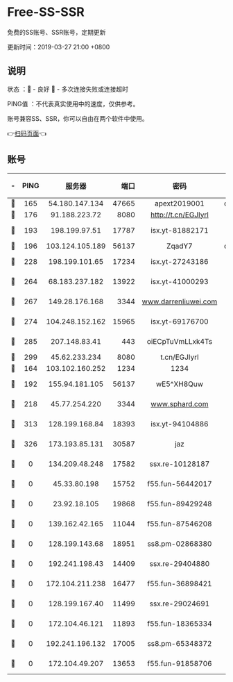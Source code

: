 # Free-SS-SSR

免费的SS账号、SSR账号，定期更新

更新时间：2019-03-27 21:00 +0800

## 说明

状态     ：🙂 - 良好 🙁 - 多次连接失败或连接超时

PING值   ：不代表真实使用中的速度，仅供参考。

账号兼容SS、SSR，你可以自由在两个软件中使用。

👉[扫码页面](https://liesauer.github.io/Free-SS-SSR/)👈

## 账号

|-|PING|服务器|端口|密码|加密方式|区域|
|:----:|:----:|:-----:|-----:|:----:|:----:|:----:|
|🙂|165|54.180.147.134|47665|apext2019001|chacha20|KR|
|🙂|176|91.188.223.72|8080|http://t.cn/EGJIyrl|rc4-md5|RU|
|🙂|193|198.199.97.51|17787|isx.yt-81882171|aes-256-cfb|US|
|🙂|196|103.124.105.189|56137|ZqadY7|chacha20|US|
|🙂|228|198.199.101.65|17234|isx.yt-27243186|aes-256-cfb|US|
|🙂|264|68.183.237.182|13922|isx.yt-41000293|aes-256-cfb|SG|
|🙂|267|149.28.176.168|3344|www.darrenliuwei.com|aes-256-cfb|AU|
|🙂|274|104.248.152.162|15965|isx.yt-69176700|aes-256-cfb|SG|
|🙂|285|207.148.83.41|443|oiECpTuVmLLxk4Ts|aes-256-cfb|AU|
|🙂|299|45.62.233.234|8080|t.cn/EGJIyrl|rc4-md5|CA|
|🙂|164|103.102.160.252|1234|1234|rc4-md5|JP|
|🙂|192|155.94.181.105|56137|wE5^XH8Quw|aes-256-cfb|US|
|🙂|218|45.77.254.220|3344|www.sphard.com|aes-256-cfb|SG|
|🙂|313|128.199.168.84|18393|isx.yt-94104886|aes-256-cfb|SG|
|🙂|326|173.193.85.131|30587|jaz|aes-256-cfb|US|
|🙁|0|134.209.48.248|17582|ssx.re-10128187|aes-256-cfb|US|
|🙁|0|45.33.80.198|15752|f55.fun-56442017|aes-256-cfb|US|
|🙁|0|23.92.18.105|19868|f55.fun-89429248|aes-256-cfb|US|
|🙁|0|139.162.42.165|11044|f55.fun-87546208|aes-256-cfb|SG|
|🙁|0|128.199.143.68|18951|ss8.pm-02868380|aes-256-cfb|SG|
|🙁|0|192.241.198.43|14409|ssx.re-29404880|aes-256-cfb|US|
|🙁|0|172.104.211.238|16477|f55.fun-36898421|aes-256-cfb|US|
|🙁|0|128.199.167.40|11499|ssx.re-29024691|aes-256-cfb|SG|
|🙁|0|172.104.46.121|11893|f55.fun-18365334|aes-256-cfb|SG|
|🙁|0|192.241.196.132|17005|ss8.pm-65348372|aes-256-cfb|US|
|🙁|0|172.104.49.207|13653|f55.fun-91858706|aes-256-cfb|SG|
